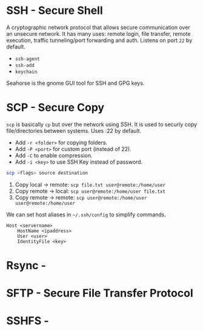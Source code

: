 # SSH - Secure Shell
A cryptographic network protocol that allows secure communication over an unsecure network. It has many uses: remote login, file transfer, remote execution, traffic tunneling/port forwarding and auth. Listens on port `22` by default.


- `ssh-agent`
- `ssh-add`
- `keychain`

Seahorse is the gnome GUI tool for SSH and GPG keys. 

# SCP - Secure Copy
`scp` is basically `cp` but over the network using SSH. It is used to securly copy file/directories between systems. Uses :22 by default.
- Add `-r <folder>` for copying folders.
- Add `-P <port>` for custom port (instead of 22).
- Add `-C` to enable compression.
- Add `-i <key>` to use SSH Key instead of password. 

```bash
scp <flags> source destination
```

1. Copy local -> remote: `scp file.txt user@remote:/home/user`
2. Copy remote -> local: `scp user@remote:/home/user file.txt`
3. Copy remote -> remote: `scp user@remote:/home/user user@remote:/home/user`

We can set host aliases in `~/.ssh/config` to simplify commands.
```
Host <servername>
    HostName <ipaddress>
    User <user>
    IdentityFile <key>
```

# Rsync - 

# SFTP - Secure File Transfer Protocol

# SSHFS - 